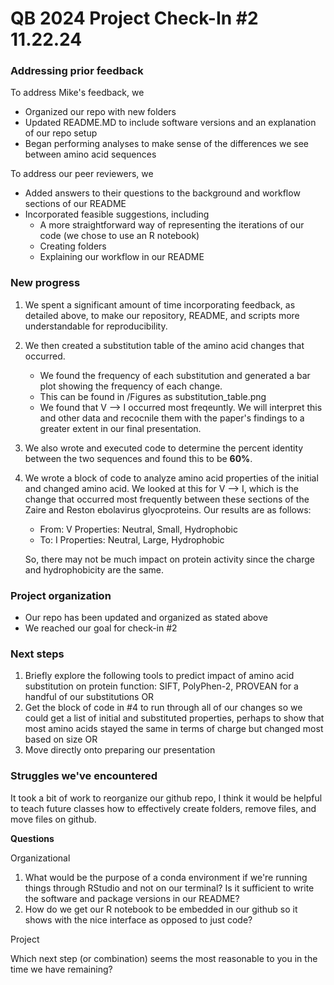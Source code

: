 # QB 2024 Project Check-In #2 11.22.24 

### Addressing prior feedback
To address Mike's feedback, we 
- Organized our repo with new folders 
- Updated README.MD to include software versions and an explanation of our repo setup
- Began performing analyses to make sense of the differences we see between amino acid sequences 


To address our peer reviewers, we 
- Added answers to their questions to the background and workflow sections of our README
- Incorporated feasible suggestions, including
    - A more straightforward way of representing the iterations of our code (we chose to use an R notebook)
    - Creating folders
    - Explaining our workflow in our README


### New progress
1. We spent a significant amount of time incorporating feedback, as detailed above, to make our repository, README, and scripts more understandable for reproducibility. 

2. We then created a substitution table of the amino acid changes that occurred.
    - We found the frequency of each substitution and generated a bar plot showing the frequency of each change. 
    - This can be found in /Figures as substitution_table.png
    - We found that V --> I occurred most freqeuntly. We will interpret this and other data and recocnile them with the paper's findings to a greater extent in our final presentation.

3. We also wrote and executed code to determine the percent identity between the two sequences and found this to be **60%**. 

4. We wrote a block of code to analyze amino acid properties of the initial and changed amino acid. We looked at this for V --> I, which is the change that occurred most frequently between these sections of the Zaire and Reston ebolavirus glyocproteins. Our results are as follows:
    - From: V Properties: Neutral, Small, Hydrophobic 
    - To: I Properties: Neutral, Large, Hydrophobic 
    
    So, there may not be much impact on protein activity since the charge and hydrophobicity are the same.


### Project organization
- Our repo has been updated and organized as stated above 
- We reached our goal for check-in #2 

### Next steps
1. Briefly explore the following tools to predict impact of amino acid substitution on protein function: SIFT, PolyPhen-2, PROVEAN for a handful of our substitutions 
OR
2. Get the block of code in #4 to run through all of our changes so we could get a list of initial and substituted properties, perhaps to show that most amino acids stayed the same in terms of charge but changed most based on size
OR
3. Move directly onto preparing our presentation 


### Struggles we've encountered 

It took a bit of work to reorganize our github repo, I think it would be helpful to teach future classes how to effectively create folders, remove files, and move files on github. 


**Questions**

Organizational
1. What would be the purpose of a conda environment if we're running things through RStudio and not on our terminal? Is it sufficient to write the software and package versions in our README? 
2. How do we get our R notebook to be embedded in our github so it shows with the nice interface as opposed to just code? 


Project

Which next step (or combination) seems the most reasonable to you in the time we have remaining? 